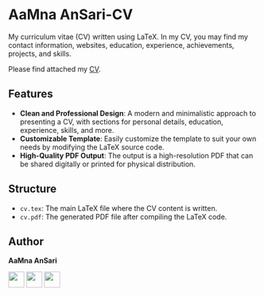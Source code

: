 # AaMna AnSari-CV 

My curriculum vitae (CV) written using LaTeX. In my CV, you may find my contact information, websites, education, experience, achievements, projects, and skills.

Please find attached my [CV]().

## Features

- **Clean and Professional Design**: A modern and minimalistic approach to presenting a CV, with sections for personal details, education, experience, skills, and more.
- **Customizable Template**: Easily customize the template to suit your own needs by modifying the LaTeX source code.
- **High-Quality PDF Output**: The output is a high-resolution PDF that can be shared digitally or printed for physical distribution.

## Structure

- `cv.tex`: The main LaTeX file where the CV content is written.
- `cv.pdf`: The generated PDF file after compiling the LaTeX code.

## Author

 **AaMna AnSari**
 
 <a href="https://www.linkedin.com/in/aamnansari/"><img src="https://img.icons8.com/fluency/2x/linkedin.png" width="32px" height="32px"></img></a> 
 <a href="mailto:theaamnansari@gmail.com"><img src="https://img.icons8.com/?size=100&id=ho8QlOYvMuG3&format=png" width="32px" height="32px"></img></a>
 <a href="https://linktr.ee/theamnabb"><img src="https://img.icons8.com/?size=100&id=x03G5TG9OoEO&format=png" width="32px" height="32px"></img></a>

